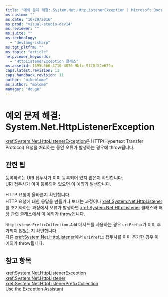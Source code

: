 ```yaml
---
title: "예외 문제 해결: System.Net.HttpListenerException | Microsoft Docs"
ms.custom: ""
ms.date: "10/29/2016"
ms.prod: "visual-studio-dev14"
ms.reviewer: ""
ms.suite: ""
ms.technology: 
  - "devlang-csharp"
ms.tgt_pltfrm: ""
ms.topic: "article"
helpviewer_keywords: 
  - "HttpListenerException 클래스"
ms.assetid: 1595c5b6-4710-4076-9bfc-9f70f52e679a
caps.latest.revision: 11
caps.handback.revision: 11
author: "mikeblome"
ms.author: "mblome"
manager: "douge"
---
```

# 예외 문제 해결: System.Net.HttpListenerException
<xref:System.Net.HttpListenerException>은 HTTP\(Hypertext Transfer Protocol\) 요청을 처리하는 동안 오류가 발생하는 경우에 throw됩니다.  
  
## 관련 팁  
 등록하려는 URI 접두사가 이미 등록되어 있지 않은지 확인합니다.  
 URI 접두사가 이미 등록되어 있으면 이 예외가 발생합니다.  
  
 HTTP 요청이 올바른지 확인합니다.  
 HTTP 요청에 대한 응답을 만들거나 보내는 과정이나 <xref:System.Net.HttpListener>를 초기화하는 과정에서 오류가 발생하면 <xref:System.Net.HttpListener> 클래스와 해당 관련 클래스에서 이 예외가 throw됩니다.  
  
 `HttpListenerPrefixCollection.Add` 메서드를 사용하는 경우 `uriPrefix`가 이미 추가되지 않았는지 확인합니다.  
 다른 <xref:System.Net.HttpListener>에서 `uriPrefix` 접두사를 이미 추가한 경우 이 예외가 throw됩니다.  
  
## 참고 항목  
 <xref:System.Net.HttpListenerException>   
 <xref:System.Net.HttpListener>   
 <xref:System.Net.HttpListenerPrefixCollection>   
 [Use the Exception Assistant](../Topic/How%20to:%20Use%20the%20Exception%20Assistant.md)